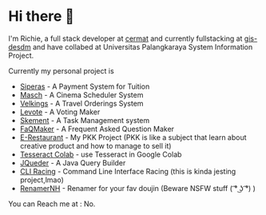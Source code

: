 
# Hi there 👋
I'm Richie, a full stack developer at [cermat](https://cerdasmediatama.com) and currently fullstacking at [gis-desdm](https://gis-desdm.kalteng.tech/) and have collabed at Universitas Palangkaraya System Information Project.
 
Currently my personal project is
 - [Siperas](https://github.com/Richie-Z/siperas) - A Payment System for Tuition
 - [Masch](https://github.com/Richie-Z/masch) - A Cinema Scheduler System
 - [Velkings](https://github.com/Richie-Z/velkings) - A Travel Orderings System
 - [Levote](https://github.com/Richie-Z/levote) - A Voting Maker
 - [Skement](https://github.com/Richie-Z/skement) - A Task Management system
 - [FaQMaker](https://github.com/Richie-Z/faq-backend) - A Frequent Asked Question Maker
- [E-Restaurant](https://github.com/Richie-Z/E-Restaurant) - My PKK Project (PKK is like a subject that learn about creative product and how to manage to sell it)
- [Tesseract Colab](https://github.com/Richie-Z/tessearctCOLAB) -  use Tesseract in Google Colab
- [JQueder](https://github.com/Richie-Z/Jquder) - A Java Query Builder
- [CLI Racing](https://github.com/Richie-Z/cli-racing)  - Command Line Interface Racing (this is kinda jesting project,lmao)
- [RenamerNH](https://github.com/Richie-Z/renamer-nhent) - Renamer for your fav doujin (Beware NSFW stuff ( ͡° ͜ʖ ͡°) ) 

You can Reach me at : No.

<!--
**Richie-Z/Richie-Z** is a ✨ _special_ ✨ repository because its `README.md` (this file) appears on your GitHub profile.

Here are some ideas to get you started:

- 🔭 I’m currently working on
- 🌱 I’m currently learning ...
- 👯 I’m looking to collaborate on ...
- 🤔 I’m looking for help with ...
- 💬 Ask me about ...
- 📫 How to reach me: ...
- 😄 Pronouns: ...
- ⚡ Fun fact: ...
![Github stats](https://github-readme-stats.vercel.app/api?username=Richie-Z&show_icons=true&theme=gotham)
<img src="https://github-readme-stats.vercel.app/api/top-langs/?username=Richie-Z&show_icons=true&theme=vue">
-->
